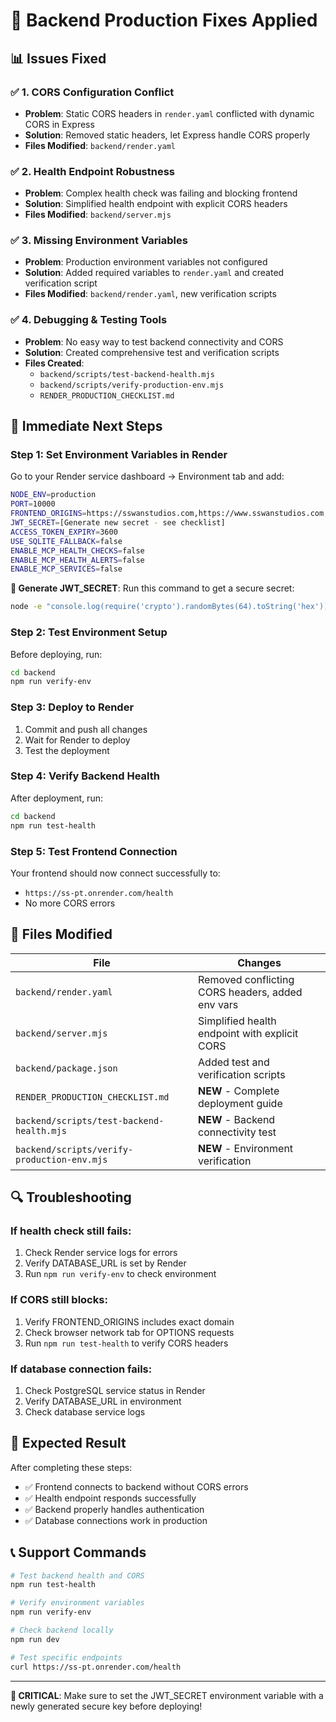 # 🔧 Backend Production Fixes Applied

## 📊 **Issues Fixed**

### ✅ **1. CORS Configuration Conflict**
- **Problem**: Static CORS headers in `render.yaml` conflicted with dynamic CORS in Express
- **Solution**: Removed static headers, let Express handle CORS properly
- **Files Modified**: `backend/render.yaml`

### ✅ **2. Health Endpoint Robustness**
- **Problem**: Complex health check was failing and blocking frontend
- **Solution**: Simplified health endpoint with explicit CORS headers
- **Files Modified**: `backend/server.mjs`

### ✅ **3. Missing Environment Variables**
- **Problem**: Production environment variables not configured
- **Solution**: Added required variables to `render.yaml` and created verification script
- **Files Modified**: `backend/render.yaml`, new verification scripts

### ✅ **4. Debugging & Testing Tools**
- **Problem**: No easy way to test backend connectivity and CORS
- **Solution**: Created comprehensive test and verification scripts
- **Files Created**: 
  - `backend/scripts/test-backend-health.mjs`
  - `backend/scripts/verify-production-env.mjs`
  - `RENDER_PRODUCTION_CHECKLIST.md`

## 🚀 **Immediate Next Steps**

### **Step 1: Set Environment Variables in Render**
Go to your Render service dashboard → Environment tab and add:

```bash
NODE_ENV=production
PORT=10000
FRONTEND_ORIGINS=https://sswanstudios.com,https://www.sswanstudios.com,http://localhost:5173,http://localhost:5174
JWT_SECRET=[Generate new secret - see checklist]
ACCESS_TOKEN_EXPIRY=3600
USE_SQLITE_FALLBACK=false
ENABLE_MCP_HEALTH_CHECKS=false
ENABLE_MCP_HEALTH_ALERTS=false
ENABLE_MCP_SERVICES=false
```

**🔑 Generate JWT_SECRET**: Run this command to get a secure secret:
```bash
node -e "console.log(require('crypto').randomBytes(64).toString('hex'))"
```

### **Step 2: Test Environment Setup**
Before deploying, run:
```bash
cd backend
npm run verify-env
```

### **Step 3: Deploy to Render**
1. Commit and push all changes
2. Wait for Render to deploy
3. Test the deployment

### **Step 4: Verify Backend Health**
After deployment, run:
```bash
cd backend
npm run test-health
```

### **Step 5: Test Frontend Connection**
Your frontend should now connect successfully to:
- `https://ss-pt.onrender.com/health`
- No more CORS errors

## 📁 **Files Modified**

| File | Changes |
|------|---------|
| `backend/render.yaml` | Removed conflicting CORS headers, added env vars |
| `backend/server.mjs` | Simplified health endpoint with explicit CORS |
| `backend/package.json` | Added test and verification scripts |
| `RENDER_PRODUCTION_CHECKLIST.md` | **NEW** - Complete deployment guide |
| `backend/scripts/test-backend-health.mjs` | **NEW** - Backend connectivity test |
| `backend/scripts/verify-production-env.mjs` | **NEW** - Environment verification |

## 🔍 **Troubleshooting**

### If health check still fails:
1. Check Render service logs for errors
2. Verify DATABASE_URL is set by Render
3. Run `npm run verify-env` to check environment

### If CORS still blocks:
1. Verify FRONTEND_ORIGINS includes exact domain
2. Check browser network tab for OPTIONS requests
3. Run `npm run test-health` to verify CORS headers

### If database connection fails:
1. Check PostgreSQL service status in Render
2. Verify DATABASE_URL in environment
3. Check database service logs

## 🎯 **Expected Result**

After completing these steps:
- ✅ Frontend connects to backend without CORS errors
- ✅ Health endpoint responds successfully
- ✅ Backend properly handles authentication
- ✅ Database connections work in production

## 📞 **Support Commands**

```bash
# Test backend health and CORS
npm run test-health

# Verify environment variables
npm run verify-env

# Check backend locally
npm run dev

# Test specific endpoints
curl https://ss-pt.onrender.com/health
```

---

**🚨 CRITICAL**: Make sure to set the JWT_SECRET environment variable with a newly generated secure key before deploying!
